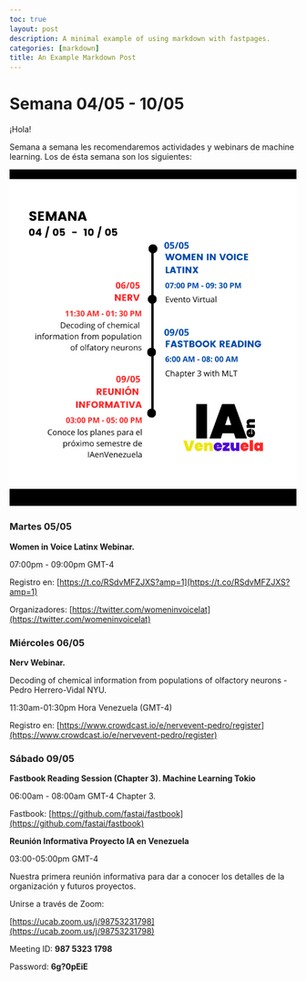 ```yaml
---
toc: true
layout: post
description: A minimal example of using markdown with fastpages.
categories: [markdown]
title: An Example Markdown Post
---
```



# Semana 04/05 - 10/05

¡Hola!

Semana a semana les recomendaremos actividades y webinars de machine learning. Los de ésta semana son los siguientes:

![Semana%2004%2005%2010%2005/Blue_Icon_Charity_Infographic(1).png](icons/week04.png)

### Martes 05/05

**Women in Voice Latinx Webinar.** 

07:00pm - 09:00pm GMT-4

Registro en: [https://t.co/RSdvMFZJXS?amp=1](https://t.co/RSdvMFZJXS?amp=1)

Organizadores: [https://twitter.com/womeninvoicelat](https://twitter.com/womeninvoicelat)

### Miércoles 06/05

**Nerv Webinar.** 

Decoding of chemical information from populations of olfactory neurons - Pedro Herrero-Vidal NYU.

11:30am-01:30pm Hora Venezuela (GMT-4)

Registro en: [https://www.crowdcast.io/e/nervevent-pedro/register](https://www.crowdcast.io/e/nervevent-pedro/register)

### Sábado 09/05

**Fastbook Reading Session (Chapter 3). Machine Learning Tokio** 

06:00am - 08:00am GMT-4 Chapter 3. 

Fastbook: [https://github.com/fastai/fastbook](https://github.com/fastai/fastbook)

**Reunión Informativa Proyecto IA en Venezuela**

03:00-05:00pm GMT-4

Nuestra primera reunión informativa para dar a conocer los detalles de la organización y futuros proyectos.

Unirse a través de Zoom:

[https://ucab.zoom.us/j/98753231798](https://ucab.zoom.us/j/98753231798)

Meeting ID: **987 5323 1798**

Password: **6g?0pEiE**
